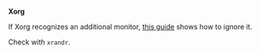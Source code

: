 **Xorg**

If Xorg recognizes an additional monitor, [this guide](http://unix.stackexchange.com/questions/13619/how-do-i-prevent-xorg-using-my-linux-laptops-display-panel) shows how to ignore it.

Check with `xrandr`.
